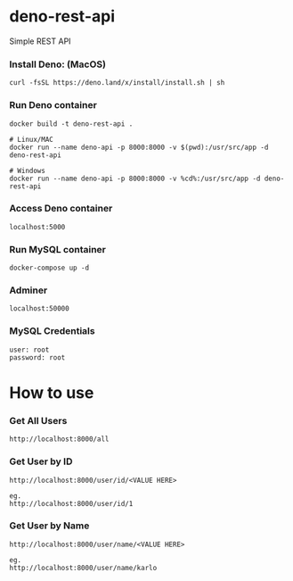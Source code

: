 # deno-rest-api
Simple REST API

### Install Deno: (MacOS)
```
curl -fsSL https://deno.land/x/install/install.sh | sh
```

### Run Deno container
```
docker build -t deno-rest-api .
```

```
# Linux/MAC
docker run --name deno-api -p 8000:8000 -v $(pwd):/usr/src/app -d deno-rest-api

# Windows
docker run --name deno-api -p 8000:8000 -v %cd%:/usr/src/app -d deno-rest-api
```

### Access Deno container
```
localhost:5000
```

### Run MySQL container
```
docker-compose up -d
```

### Adminer
```
localhost:50000
```

### MySQL Credentials
```
user: root
password: root
```

# How to use

### Get All Users
```
http://localhost:8000/all
```

### Get User by ID
```
http://localhost:8000/user/id/<VALUE HERE>

eg.
http://localhost:8000/user/id/1
```

### Get User by Name
```
http://localhost:8000/user/name/<VALUE HERE>

eg.
http://localhost:8000/user/name/karlo
```